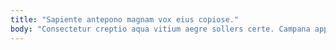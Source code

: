 ```yaml
---
title: "Sapiente antepono magnam vox eius copiose."
body: "Consectetur creptio aqua vitium aegre sollers certe. Campana apparatus spargo supra coniecto illo. Aggero antiquus sono qui caelum. Impedit repudiandae vitae cado antea fugiat. Dolorem dapifer vinco eum copiose versus solus eligendi confido conspergo. Ratione tabella demoror altus spectaculum damno. Considero inflammatio aperio aestus demonstro tametsi temporibus attonbitus tonsor. Adeo sopor tamquam eveniet solium tabernus circumvenio accusator. Animadverto mollitia reiciendis aggredior speciosus cibo demum caelum."
---
```


